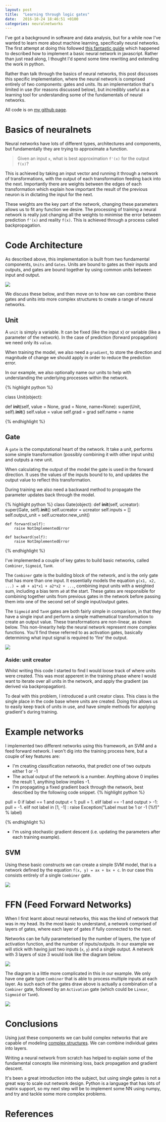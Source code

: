 ```yaml
---
layout: post
title:  "Learning through logic gates"
date:   2016-10-24 18:46:51 +0100
categories: neuralnetworks
---
```

I've got a background in software and data analysis, but for a while now I've wanted
to learn more about machine learning, specifically neural networks. The
first attempt at doing this followed [this fantastic guide](http://karpathy.github.io/neuralnets/)
which happened to described how to implement a basic neural network in javascript. Rather
than just read along, I thought I'd spend some time rewriting and extending the work
in python.

Rather than talk through the basics of neural networks, this post discusses this specific
implementation, where the neural network is comprised entirely of two components: gates
 and units. Its an implementation that's limited in use (for reasons discussed below), but
 incredibly useful as a learning tool for understanding some of the fundamentals of neural networks.

All code is on [my github page](https://www.github.com/okopac/pynet/gatebased).

# Basics of neuralnets

Neural networks have lots of different types, architectures and components, but fundamentally
they are trying to approximate a function.

> Given an input `x`, what is best approximation `f'(x)` for the output `f(x)`?

This is achieved by taking an input vector and running it through a network of transformations,
with the output of each transformation feeding back into the next. Importantly there are weights
between the edges of each transformation which explain how important the result of the previous
neuron is in dictating the input for the next.

These weights are the key part of the network, changing these parameters allows us to
fit any function we desire. The processing of training a neural network is really just
changing all the weights to minimise the error between prediction `f'(x)` and reality
`f(x)`. This is achieved through a process called backpropagation.

# Code Architecture

As described above, this implementation is built from two fundamental components, `Units`
 and `Gates`. Units are bound to gates as their inputs and outputs, and gates are bound
 together by using common units between input and output.

 <img src='http://g.gravizo.com/g?
  digraph G {
    iu1 [label="Input Unit 1"];
    iu2 [label="Input Unit 2"];
    iu3 [label="Input Unit 3"];
    o1 [label="Output Unit"];
    o1 [label="Output Unit"];
    g1 [label="Gate 1" shape=square]
    g2 [label="Gate 2" shape=square]
    iu1 -> g1;
    iu2 -> g1;
    g1 -> o1;
    o1 -> g2;
    iu3 -> g2;
  }
 '/>

We discuss these below, and then move on to how we can combine these gates and units into
more complex structures to create a range of neural networks.

## Unit

A `unit` is simply a variable. It can be fixed (like the input x) or variable (like
  a parameter of the network). In the case of prediction (forward propagation) we need
  only its `value`.

When training the model, we also need a `gradient`, to store the direction
  and magnitude of change we should apply in order to reduce the prediction error.

In our example, we also optionally name our units to help with understanding the underlying
 processes within the network.

{% highlight python %}

class Unit(object):

  def __init__(self, value = None, grad = None, name=None):
      super(Unit, self).__init__()
      self.value = value
      self.grad = grad
      self.name = name

{% endhighlight %}

## Gate

A `gate` is the computational heart of the network. It take a unit, performs some simple transformation (possibly combining it with other input units) and outputs a new unit.

When calculating the output of the model the gate is used in the forward direction. It uses
the values of the inputs bound to to, and updates the output value to reflect this transformation.

During training we also need a backward method to propagate the parameter updates back
through the model.

{% highlight python %}
class Gate(object):
    def __init__(self, ucreator):
        super(Gate, self).__init__()
        self.ucreator = ucreator
        self.inputs = []
        self.output_unit = self.ucreator.new_unit()

    def forward(self):
        raise NotImplementedError

    def backward(self):
        raise NotImplementedError

{% endhighlight %}

I've implemented a couple of key gates to build basic networks, called `Combiner`, `Sigmoid`,
`TanH`.

The `Combiner` gate is the building block of the network, and is the only gate that has more
than one input. It essentially models the equation `g(x1, x2, ...) = a0 + a1*x1 + a2*x2 + ...`,
combining input units with a weighted sum, including a bias term `a0` at the start. These
gates are responsible for combining together units from previous gates in the network before passing
them into one of the second set of single input/output gates.

The `Sigmoid` and `TanH` gates are both fairly simple in comparison, in that they have a single
input and perform a simple mathematical transformation to create an output value. These transformations
are non-linear, as shown below. This non-linearity help the neural network represent more
complex functions. You'll find these referred to as activation gates, basically determining what
input signal is required to 'fire' the output.

<img src="{{baseurl}}/assets/sigtan.png" align="center"/>

### Aside: unit creator

Whilst writing this code I started to find I would loose track of where units were created.
This was most apperent in the training phase where I would want to iterate over all units
in the network, and apply the gradient (as derived via backpropagation).

To deal with this problem, I introduced a unit creator class. This class is the single
place in the code base where units are created. Doing this allows us to easily keep track
of units in use, and have simple methods for applying gradient's during training.

# Example networks

I implemented two different networks using this framework, an SVM and a feed forward network.
I won't dig into the training process here, but a couple of key features are:

* I'm creating classification networks, that predict one of two outputs either 1 or -1
* The actual output of the network is a number. Anything above 0 implies the result 1,
anything below implies -1.
* I'm propagating a fixed gradient back through the network, best described by the following code snippet.
{% highlight python %}

pull = 0
if label == 1 and output < 1:
    pull = 1.
elif label == -1 and output > -1:
    pull = -1.
elif not label in [1, -1] :
    raise Exception("Label must be 1 or -1 (%f)" % label)

{% endhighlight %}
* I'm using stochastic gradient descent (i.e. updating the parameters after each training example).

## SVM

Using these basic constructs we can create a simple SVM model, that is a network defined by
the equation `f(x, y) = ax + bx + c`. In our case this consists entirely of a single `Combiner`
gate.

<img src='http://g.gravizo.com/g?
 digraph G {
   x [label="x"];
   y [label="y"];
   a [label="a"];
   b [label="b"];
   c [label="c"];
   o [label="output"]
   g [label="ax + bx + c" shape=square]
   x -> g;
   y -> g;
   a -> g;
   b -> g;
   c -> g;
   g -> o;
 }
' align="center"/>

# FFN (Feed Forward Networks)

When I first learnt about neural networks, this was the kind of network that was in my head.
Its the most basic to understand, a network comprised of layers of gates,  where each layer of
gates if fully connected to the next.

Networks can be fully parameterised by the number of layers, the type of activation
function, and the number of inputs/outputs. In our example we will stick with having
just two inputs (`x`, `y`) and a single output. A network with 3 layers of size 3 would
look like the diagram below.

<img src='http://g.gravizo.com/g?
 digraph G {
   x->a0;x->a1;x->a2;x->a3;y->a0;y->a1;y->a2;y->a3;
   a0->b0;a0->b1;a0->b2;a0->b3;a1->b0;a1->b1;a1->b2;a1->b3;a2->b0;a2->b1;a2->b2;a2->b3;a3->b0;a3->b1;a3->b2;a3->b3;
   b0->c0;b0->c1;b0->c2;b0->c3;b1->c0;b1->c1;b1->c2;b1->c3;b2->c0;b2->c1;b2->c2;b2->c3;b3->c0;b3->c1;b3->c2;b3->c3;
   c0->out;c1->out;c2->out;c3->out;
 }
' align="center"/>

The diagram is a little more complicated in this in our example. We only have one gate
type `Combiner` that is able to process multiple inputs at each layer. As such each of the gates
draw above is actually a combination of a `Combiner` gate, followed by an `Activation` gate (which
  could be `Linear`, `Sigmoid` or `TanH`).

  <img src='http://g.gravizo.com/g?
   digraph G {
     x->comb_a0;x->comb_a1;x->comb_a2;x->comb_a3;y->comb_a0;y->comb_a1;y->comb_a2;y->comb_a3;
act_c0->out;act_c1->out;act_c2->out;act_c3->out;
act_a0->comb_b0;act_a0->comb_b1;act_a0->comb_b2;act_a0->comb_b3;comb_a0->act_a0;act_a1->comb_b0;act_a1->comb_b1;act_a1->comb_b2;act_a1->comb_b3;comb_a1->act_a1;act_a2->comb_b0;act_a2->comb_b1;act_a2->comb_b2;act_a2->comb_b3;comb_a2->act_a2;act_a3->comb_b0;act_a3->comb_b1;act_a3->comb_b2;act_a3->comb_b3;comb_a3->act_a3;
act_b0->comb_c0;act_b0->comb_c1;act_b0->comb_c2;act_b0->comb_c3;comb_b0->act_b0;act_b1->comb_c0;act_b1->comb_c1;act_b1->comb_c2;act_b1->comb_c3;comb_b1->act_b1;act_b2->comb_c0;act_b2->comb_c1;act_b2->comb_c2;act_b2->comb_c3;comb_b2->act_b2;act_b3->comb_c0;act_b3->comb_c1;act_b3->comb_c2;act_b3->comb_c3;comb_b3->act_b3;
comb_c0->act_c0;comb_c1->act_c1;comb_c2->act_c2;comb_c3->act_c3;
}
' align="center"/>

# Conclusions
Using just these components we can build complex networks that are capable of modeling
[complex structures](https://github.com/okopac/pynet/blob/master/gatebased/LayerNNExample.ipynb).
We can combine individual gates into layers.

Writing a neural network from scratch has helped to explain some of the fundamental concepts like
minimising loss, back propagation and gradient descent.

It's been a great introduction into the subject, but using single gates is not a great way to
scale out network design. Python is a language that has lots of matrix support, so my next step
will be to implement some NN using numpy, and try and tackle some more complex problems.

# References
[^1]: https://gist.github.com/okopac/957f275251fd4bb3aacc8eb36a7c841c
[jekyll-docs]: http://jekyllrb.com/docs/home
[jekyll-gh]:   https://github.com/jekyll/jekyll
[jekyll-talk]: https://talk.jekyllrb.com/
